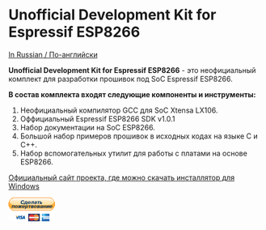 Unofficial Development Kit for Espressif ESP8266
================================================

[In Russian / По-английски](README.md)

<b>Unofficial Development Kit for Espressif ESP8266</b> - это неофициальный комплект для разработки прошивок под SoC Espressif ESP8266.<br>

<b>В состав комплекта входят следующие компоненты и инструменты:</b><br>

1. Неофициальный компилятор GCC для SoC Xtensa LX106.<br>
2. Оффициальный Espressif ESP8266 SDK v1.0.1<br>
3. Набор документации на SoC ESP8266.<br>
4. Большой набор примеров прошивок в исходных кодах на языке C и C++.<br>
5. Набор вспомогательных утилит для работы с платами на основе ESP8266.<br>

<a href="http://programs74.ru/udkew.html">Официальный сайт проекта, где можно скачать инсталлятор для Windows</a>

<a href="https://www.paypal.com/cgi-bin/webscr?cmd=_s-xclick&hosted_button_id=6D6EFK8LJ74UC"><img height="47" width="92" src="donate-ru.bmp" alt="Поддержать проект" title="Поддержать проект"></a>

